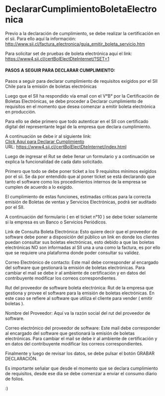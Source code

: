 # DeclararCumplimientoBoletaElectronica

Previo a la declaración de cumplimiento, se debe realizar la certificación en el sii.
Para ello aquí la información:
<br>http://www.sii.cl/factura_electronica/guia_emitir_boleta_servicio.htm

Para solicitar set de pruebas de boleta electrónica aquí el link:
<br>https://www4.sii.cl/certBolElectDteInternet/?SET=1


<H4>PASOS A SEGUIR PARA DECLARAR CUMPLIMIENTO:</H4>
Pasos a seguir para declarar cumplimiento de requisitos exigidos por el SII Chile para la emisión de boletas electrónicas

Luego que el SII ha respondido vía email con el V°B° por la Certificación de Boletas Electrónicas, se debe proceder a Declarar cumplimiento de requisitos en el momento que desea comenzar a emitir boleta electrónica en producción.

Para ello se debe primero que todo autenticar en el SII con certificado digital del representante legal de la empresa que declara cumplimiento.

A continuación se debe ir al siguiente link:
<br><a href="https://www4.sii.cl/certBolElectDteInternet/index.html" target="_blank">Click Aquí para Declarar Cumplimiento</a>
<br>URL: https://www4.sii.cl/certBolElectDteInternet/index.html

Luego de ingresar el Rut se debe llenar un formulario y a continuación se explica la funcionalidad de cada dato solicitado.

Primero que todo se debe poner ticket a los 9 requisitos mínimos exigidos por el sii.
Se da por entendido que al poner ticket se está declarando que tanto el software como los procedimientos internos de la empresa se cumplen de acuerdo a lo exigido.

El cumplimiento de estas funciones, estimadas críticas para la correcta emisión de Boletas de ventas y Servicios Electrónicas, podrá ser auditado por el SII.

A continuación del formulario ( en el ticket n°10 ) se debe ticker solamente si la empresa es un Banco o Servicios Periódicos.

Link de Consulta Boleta Electrónica:
Esto quiere decir que el proveedor de software debe poner a disposición del público un link en donde los clientes puedan consultar sus boletas electrónicas, esto debido a que las boletas electrónicas NO son informadas al SII una a una como la factura, es por ello que se requiere una plataforma donde poder consultar su validez.

Correo Electrónico de contacto:
Este mail debe corresponder al encargado del software que gestionará la emisión de boletas electrónicas.
Para cambiar el mail se debe ir al ambiente de certificación y en datos del contribuyente modificar los correos correspondientes.

Rut del proveedor de software boleta electrónica:
Rut de la empresa que gestiona y provee el software para la emisión de boletas electrónicas.
En este caso se refiere al software que utiliza el cliente para vender ( emitir boletas ).

Nombre del Proveedor:
Aquí va la razón social del rut del proveedor de software.

Correo electrónico del proveedor de software:
Este mail debe corresponder al encargado del software que gestionará la emisión de boletas electrónicas.
Para cambiar el mail se debe ir al ambiente de certificación y en datos del contribuyente modificar los correos correspondientes.

Finalmente y luego de revisar los datos, se debe pulsar el botón GRABAR DECLARACIÓN.

Es importante señalar que desde el momento que se declara cumplimiento de requisitos, desde ese día se debe comenzar a enviar el consumo diario de folios.

:)

